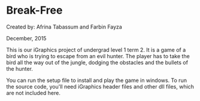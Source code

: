# Break-Free 
Created by: Afrina Tabassum and Farbin Fayza

December, 2015

This is our iGraphics project of undergrad level 1 term 2. It is a game of a bird who is trying to escape from an evil hunter. The player has to take the bird all the way out of the jungle, dodging the obstacles and the bullets of the hunter.

You can run the setup file to install and play the game in windows.
To run the source code, you'll need iGraphics header files and other dll files, which are not included here.
